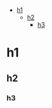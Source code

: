 <!-- TOC -->
* <a href="#--h1">  h1</a>
  * <a href="#h2">h2</a>
    * <a href="#h3">h3</a>

<!-- TOC END -->

<!-- TOC ELEMENT -->
<a name="--h1"></a>
  h1
===

<!-- TOC ELEMENT -->
<a name="h2"></a>
h2
--

<!-- TOC ELEMENT -->
<a name="h3"></a>
### h3
